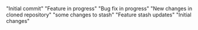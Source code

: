 "Initial commit" 
"Feature in progress" 
"Bug fix in progress" 
"New changes in cloned repository"
"some changes to stash" 
"Feature stash updates" 
"Initial changes"
